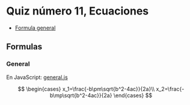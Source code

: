 # Quiz número 11, Ecuaciones

- [Formula general](#general)

## Formulas

### General

En JavaScript: [general.js](./general.js)

$$
\begin{cases}
x_1=\frac{-b\pm\sqrt{b^2-4ac}}{2a}\\
x_2=\frac{-b\mp\sqrt{b^2-4ac}}{2a}
\end{cases}
$$
